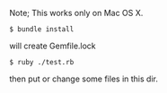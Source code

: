 Note; This works only on Mac OS X.

```
$ bundle install
```

will create Gemfile.lock

```
$ ruby ./test.rb
```

then put or change some files in this dir.

